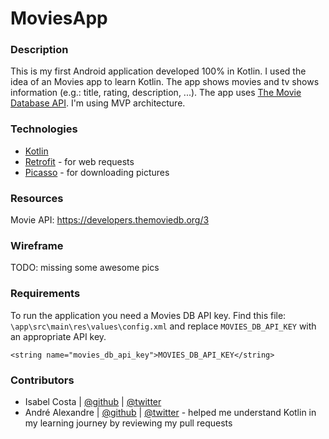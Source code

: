 # MoviesApp

### Description

This is my first Android application developed 100% in Kotlin. I used the idea of an Movies app to learn Kotlin.
The app shows movies and tv shows information (e.g.: title, rating, description, ...). 
The app uses [The Movie Database API](https://developers.themoviedb.org/3). I'm using MVP architecture.

### Technologies

- [Kotlin](https://kotlinlang.org/)
- [Retrofit](https://square.github.io/retrofit/) - for web requests
- [Picasso](https://square.github.io/picasso/) - for downloading pictures

### Resources

Movie API: https://developers.themoviedb.org/3

### Wireframe

TODO: missing some awesome pics

### Requirements

To run the application you need a Movies DB API key.
Find this file: `\app\src\main\res\values\config.xml` and replace `MOVIES_DB_API_KEY` with an appropriate API key.
```
<string name="movies_db_api_key">MOVIES_DB_API_KEY</string>
```

### Contributors

- Isabel Costa | [@github](https://github.com/isabelcosta) | [@twitter](https://twitter.com/isabelcmdcosta)
- André Alexandre | [@github](https://github.com/andrealexandre) | [@twitter](https://twitter.com/andrefvalex) - helped me understand Kotlin in my learning journey by reviewing my pull requests
